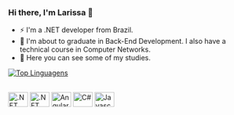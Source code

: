 ### Hi there, I'm Larissa 👋

- ⚡ I'm a .NET developer from Brazil.
- 🔭 I'm about to graduate in Back-End Development. I also have a technical course in Computer Networks.
- 🌱 Here you can see some of my studies.


[![Top Linguagens](https://github-readme-stats.vercel.app/api/top-langs/?username=larislav&layout=compact)](https://github.com/anuraghazra/github-readme-stats)


  <div style="display: inline_block"><br>
    
  <img align="center" alt=".NET Core" height="30" width="40" src="https://cdn.jsdelivr.net/gh/devicons/devicon/icons/dotnetcore/dotnetcore-original.svg">
  <img align="center" alt=".NET" height="30" width="40" src="https://cdn.jsdelivr.net/gh/devicons/devicon/icons/dot-net/dot-net-original.svg">
  <img align="center" alt="Angular" height="30" width="40" src="https://cdn.jsdelivr.net/gh/devicons/devicon/icons/angularjs/angularjs-original.svg">
  <img align="center" alt="C#" height="30" width="40" src="https://cdn.jsdelivr.net/gh/devicons/devicon/icons/csharp/csharp-original.svg">
  <img align="center" alt="Javascript" height="30" width="40" src="https://cdn.jsdelivr.net/gh/devicons/devicon/icons/javascript/javascript-original.svg">
    
</div>
  
   ##
